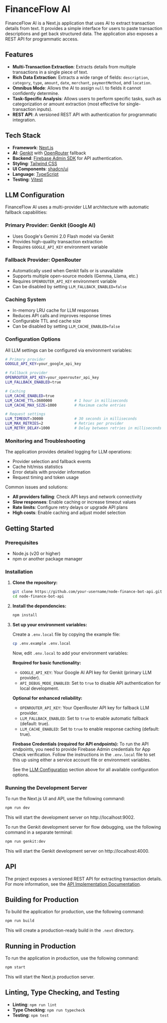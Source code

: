 # FinanceFlow AI

FinanceFlow AI is a Next.js application that uses AI to extract transaction details from text. It provides a simple interface for users to paste transaction descriptions and get back structured data. The application also exposes a REST API for programmatic access.

## Features

- **Multi-Transaction Extraction**: Extracts details from multiple transactions in a single piece of text.
- **Rich Data Extraction**: Extracts a wide range of fields: `description`, `category`, `type`, `amount`, `date`, `merchant`, `paymentMethod`, and `location`.
- **Omnibus Mode**: Allows the AI to assign `null` to fields it cannot confidently determine.
- **Task-Specific Analysis**: Allows users to perform specific tasks, such as categorization or amount extraction (most effective for single-transaction inputs).
- **REST API**: A versioned REST API with authentication for programmatic integration.

## Tech Stack

- **Framework**: [Next.js](https://nextjs.org/)
- **AI**: [Genkit](https://firebase.google.com/docs/genkit) with [OpenRouter](https://openrouter.ai/) fallback
- **Backend**: [Firebase Admin SDK](https://firebase.google.com/docs/admin/setup) for API authentication.
- **Styling**: [Tailwind CSS](https://tailwindcss.com/)
- **UI Components**: [shadcn/ui](https://ui.shadcn.com/)
- **Language**: [TypeScript](https://www.typescriptlang.org/)
- **Testing**: [Vitest](https://vitest.dev/)

## LLM Configuration

FinanceFlow AI uses a multi-provider LLM architecture with automatic fallback capabilities:

### Primary Provider: Genkit (Google AI)
- Uses Google's Gemini 2.0 Flash model via Genkit
- Provides high-quality transaction extraction
- Requires `GOOGLE_API_KEY` environment variable

### Fallback Provider: OpenRouter
- Automatically used when Genkit fails or is unavailable
- Supports multiple open-source models (Gemma, Llama, etc.)
- Requires `OPENROUTER_API_KEY` environment variable
- Can be disabled by setting `LLM_FALLBACK_ENABLED=false`

### Caching System
- In-memory LRU cache for LLM responses
- Reduces API calls and improves response times
- Configurable TTL and cache size
- Can be disabled by setting `LLM_CACHE_ENABLED=false`

### Configuration Options
All LLM settings can be configured via environment variables:

```bash
# Primary provider
GOOGLE_API_KEY=your_google_api_key

# Fallback provider
OPENROUTER_API_KEY=your_openrouter_api_key
LLM_FALLBACK_ENABLED=true

# Caching
LLM_CACHE_ENABLED=true
LLM_CACHE_TTL=3600000          # 1 hour in milliseconds
LLM_CACHE_MAX_SIZE=1000        # Maximum cache entries

# Request settings
LLM_TIMEOUT=30000              # 30 seconds in milliseconds
LLM_MAX_RETRIES=2              # Retries per provider
LLM_RETRY_DELAY=1000           # Delay between retries in milliseconds
```

### Monitoring and Troubleshooting

The application provides detailed logging for LLM operations:
- Provider selection and fallback events
- Cache hit/miss statistics
- Error details with provider information
- Request timing and token usage

Common issues and solutions:
- **All providers failing**: Check API keys and network connectivity
- **Slow responses**: Enable caching or increase timeout values
- **Rate limits**: Configure retry delays or upgrade API plans
- **High costs**: Enable caching and adjust model selection

## Getting Started

### Prerequisites

- Node.js (v20 or higher)
- npm or another package manager

### Installation

1.  **Clone the repository:**

    ```bash
    git clone https://github.com/your-username/node-finance-bot-api.git
    cd node-finance-bot-api
    ```

2.  **Install the dependencies:**

    ```bash
    npm install
    ```

3.  **Set up your environment variables:**

    Create a `.env.local` file by copying the example file:

    ```bash
    cp .env.example .env.local
    ```

    Now, edit `.env.local` to add your environment variables:

    **Required for basic functionality:**
    -   `GOOGLE_API_KEY`: Your Google AI API key for Genkit (primary LLM provider).
    -   `API_DEBUG_MODE_ENABLED`: Set to `true` to disable API authentication for local development.

    **Optional for enhanced reliability:**
    -   `OPENROUTER_API_KEY`: Your OpenRouter API key for fallback LLM provider.
    -   `LLM_FALLBACK_ENABLED`: Set to `true` to enable automatic fallback (default: true).
    -   `LLM_CACHE_ENABLED`: Set to `true` to enable response caching (default: true).

    **Firebase Credentials (required for API endpoints):**
    To run the API endpoints, you need to provide Firebase Admin credentials for App Check verification. Follow the instructions in the `.env.local` file to set this up using either a service account file or environment variables.

    See the [LLM Configuration](#llm-configuration) section above for all available configuration options.

### Running the Development Server

To run the Next.js UI and API, use the following command:

```bash
npm run dev
```

This will start the development server on http://localhost:9002.

To run the Genkit development server for flow debugging, use the following command in a separate terminal:

```bash
npm run genkit:dev
```

This will start the Genkit development server on http://localhost:4000.

## API

The project exposes a versioned REST API for extracting transaction details. For more information, see the [API Implementation Documentation](./docs/api-impl.md).

## Building for Production

To build the application for production, use the following command:

```bash
npm run build
```

This will create a production-ready build in the `.next` directory.

## Running in Production

To run the application in production, use the following command:

```bash
npm start
```

This will start the Next.js production server.

## Linting, Type Checking, and Testing

-   **Linting**: `npm run lint`
-   **Type Checking**: `npm run typecheck`
-   **Testing**: `npm test`
